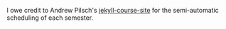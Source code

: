 I owe credit to Andrew Pilsch's [jekyll-course-site](https://github.com/oncomouse/courses) for the semi-automatic scheduling of each semester. 
